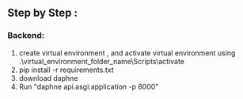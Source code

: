 ## Step by Step :

### Backend:
1. create virtual environment , and activate virtual environment using .\virtual_environment_folder_name\Scripts\activate 
2. pip install -r requirements.txt
3. download daphne 
4. Run "daphne api.asgi:application -p 8000" 
